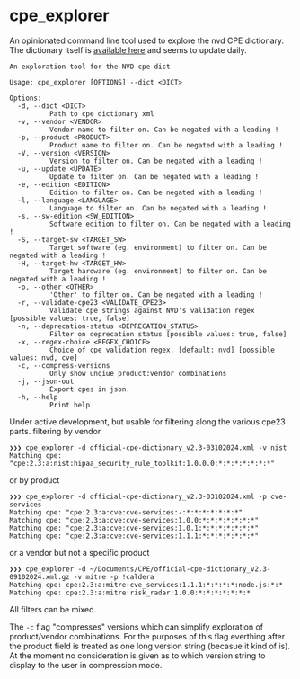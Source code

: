 # cpe_explorer

An opinionated command line tool used to explore the nvd CPE dictionary.
The dictionary itself is [available here](https://nvd.nist.gov/products/cpe) and seems to update daily.

```
An exploration tool for the NVD cpe dict

Usage: cpe_explorer [OPTIONS] --dict <DICT>

Options:
  -d, --dict <DICT>
          Path to cpe dictionary xml
  -v, --vendor <VENDOR>
          Vendor name to filter on. Can be negated with a leading !
  -p, --product <PRODUCT>
          Product name to filter on. Can be negated with a leading !
  -V, --version <VERSION>
          Version to filter on. Can be negated with a leading !
  -u, --update <UPDATE>
          Update to filter on. Can be negated with a leading !
  -e, --edition <EDITION>
          Edition to filter on. Can be negated with a leading !
  -l, --language <LANGUAGE>
          Language to filter on. Can be negated with a leading !
  -s, --sw-edition <SW_EDITION>
          Software edition to filter on. Can be negated with a leading !
  -S, --target-sw <TARGET_SW>
          Target software (eg. environment) to filter on. Can be negated with a leading !
  -H, --target-hw <TARGET_HW>
          Target hardware (eg. environment) to filter on. Can be negated with a leading !
  -o, --other <OTHER>
          'Other' to filter on. Can be negated with a leading !
  -r, --validate-cpe23 <VALIDATE_CPE23>
          Validate cpe strings against NVD's validation regex [possible values: true, false]
  -n, --deprecation-status <DEPRECATION_STATUS>
          Filter on deprecation status [possible values: true, false]
  -x, --regex-choice <REGEX_CHOICE>
          Choice of cpe validation regex. [default: nvd] [possible values: nvd, cve]
  -c, --compress-versions
          Only show unqiue product:vendor combinations
  -j, --json-out
          Export cpes in json.
  -h, --help
          Print help
  ```

Under active development, but usable for filtering along the various cpe23 parts.
filtering by vendor
```
❯❯❯ cpe_explorer -d official-cpe-dictionary_v2.3-03102024.xml -v nist
Matching cpe: "cpe:2.3:a:nist:hipaa_security_rule_toolkit:1.0.0.0:*:*:*:*:*:*:*"
```
or by product
```
❯❯❯ cpe_explorer -d official-cpe-dictionary_v2.3-03102024.xml -p cve-services
Matching cpe: "cpe:2.3:a:cve:cve-services:-:*:*:*:*:*:*:*"
Matching cpe: "cpe:2.3:a:cve:cve-services:1.0.0:*:*:*:*:*:*:*"
Matching cpe: "cpe:2.3:a:cve:cve-services:1.0.1:*:*:*:*:*:*:*"
Matching cpe: "cpe:2.3:a:cve:cve-services:1.1.1:*:*:*:*:*:*:*"
```
or a vendor but not a specific product
```
❯❯❯ cpe_explorer -d ~/Documents/CPE/official-cpe-dictionary_v2.3-09102024.xml.gz -v mitre -p !caldera
Matching cpe: cpe:2.3:a:mitre:cve_services:1.1.1:*:*:*:*:node.js:*:*
Matching cpe: cpe:2.3:a:mitre:risk_radar:1.0.0:*:*:*:*:*:*:*
```
All filters can be mixed.

The `-c` flag "compresses" versions which can simplify exploration of product/vendor combinations. For the purposes of this flag everthing after the product field is treated as one long version string (becasue it kind of is). At the moment no consideration is given as to which version string to display to the user in compression mode.

